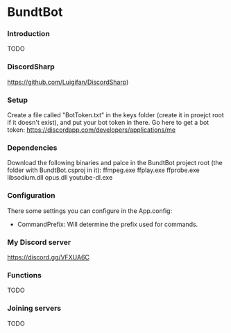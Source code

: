 # BundtBot
### Introduction
TODO

### DiscordSharp
https://github.com/Luigifan/DiscordSharp)

### Setup
Create a file called "BotToken.txt" in the keys folder (create it in proejct root if it doesn't exist), and put your bot token in there. Go here to get a bot token: https://discordapp.com/developers/applications/me

### Dependencies
Download the following binaries and palce in the BundtBot project root (the folder with BundtBot.csproj in it):
ffmpeg.exe
ffplay.exe
ffprobe.exe
libsodium.dll
opus.dll
youtube-dl.exe

### Configuration
There some settings you can configure in the App.config:
- CommandPrefix: Will determine the prefix used for commands.

### My Discord server
https://discord.gg/VFXUA6C

### Functions
TODO

### Joining servers
TODO

